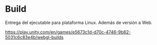 # Build

Entrega del ejecutable para plataforma Linux. Además de versión a Web.

https://play.unity.com/en/games/e5673c1d-d70c-4746-9b82-5031c6c83e4b/webgl-builds